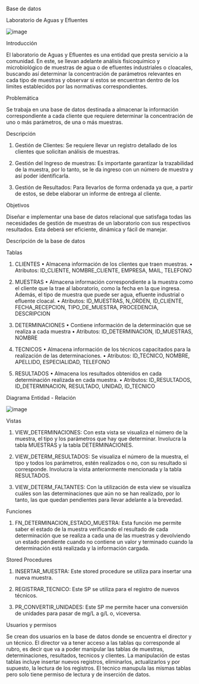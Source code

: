 Base de datos

 Laboratorio de Aguas y Efluentes
 
 ![image](https://github.com/user-attachments/assets/2c8e7a2f-ac3d-4fae-a3cc-0666b7dc1ba7)


Introducción

El laboratorio de Aguas y Efluentes es una entidad que presta servicio a la comunidad. En este, se llevan adelante análisis fisicoquímico y microbiológico de muestras de agua o de efluentes industriales o cloacales, buscando así determinar la concentración de parámetros relevantes en cada tipo de muestras y observar si estos se encuentran dentro de los limites establecidos por las normativas correspondientes.

Problemática

Se trabaja en una base de datos destinada a almacenar la información correspondiente a cada cliente que requiere determinar la concentración de uno o más parámetros, de una o más muestras. 

Descripción 

1.	Gestión de Clientes: Se requiere llevar un registro detallado de los clientes que solicitan análisis de muestras. 

2.	Gestión del Ingreso de muestras: Es importante garantizar la trazabilidad de la muestra, por lo tanto, se le da ingreso con un número de muestra y así poder identificarla.

3.	Gestión de Resultados: Para llevarlos de forma ordenada ya que, a partir de estos, se debe elaborar un informe de entrega al cliente.

Objetivos

Diseñar e implementar una base de datos relacional que satisfaga todas las necesidades de gestión de muestras de un laboratorio con sus respectivos resultados. Esta deberá ser eficiente, dinámica y fácil de manejar.

Descripción de la base de datos

Tablas

1.	CLIENTES
•	Almacena información de los clientes que traen muestras.
•	Atributos: ID_CLIENTE, NOMBRE_CLIENTE, EMPRESA, MAIL, TELEFONO 

2.	MUESTRAS
•	Almacena información correspondiente a la muestra como el cliente que la trae al laboratorio, como la fecha en la que ingresa. Además, el tipo de muestra que puede ser agua, efluente industrial o efluente cloacal.
•	Atributos: ID_MUESTRAS, N_ORDEN, ID_CLIENTE, FECHA_RECEPCION, TIPO_DE_MUESTRA, PROCEDENCIA, DESCRIPCION

3.	DETERMINACIONES
•	Contiene información de la determinación que se realiza a cada muestra
•	Atributos: ID_DETERMINACION, ID_MUESTRAS, NOMBRE

4.	TECNICOS
•	Almacena información de los técnicos capacitados para la realización de las determinaciones.
•	Atributos: ID_TECNICO, NOMBRE, APELLIDO, ESPECIALIDAD, TELEFONO

5.	RESULTADOS
•	Almacena los resultados obtenidos en cada determinación realizada en cada muestra.
•	Atributos: ID_RESULTADOS, ID_DETERMINACION, RESULTADO, UNIDAD, ID_TECNICO



Diagrama Entidad - Relación


![image](https://github.com/user-attachments/assets/e8cc0a10-86ba-42c3-adbc-a692b4dc5639)


Vistas

1.	VIEW_DETERMINACIONES: Con esta vista se visualiza el número de la muestra, el tipo y los parámetros que hay que determinar. Involucra la tabla MUESTRAS y la tabla DETERMINACIONES.
   
2.	VIEW_DETERM_RESULTADOS: Se visualiza el número de la muestra, el tipo y todos los parámetros, estén realizados o no, con su resultado si corresponde.  Involucra la vista anteriormente mencionada y la tabla RESULTADOS.
 
3.	VIEW_DETERM_FALTANTES: Con la utilización de esta view se visualiza cuáles son las determinaciones que aún no se han realizado, por lo tanto, las que quedan pendientes para llevar adelante a la brevedad.

Funciones

1.	FN_DETERMINACION_ESTADO_MUESTRA: Esta función me permite saber el estado de la muestra verificando el resultado de cada determinación que se realiza a cada una de las muestras y devolviendo un estado pendiente cuando no contiene un valor y terminado cuando la determinación está realizada y la información cargada.
   
Stored Procedures

1.	INSERTAR_MUESTRA: Este stored procedure se utiliza para insertar una nueva muestra.
   
2.	REGISTRAR_TECNICO: Este SP se utiliza para el registro de nuevos técnicos.
   
3.	PR_CONVERTIR_UNIDADES: Este SP me permite hacer una conversión de unidades para pasar de mg/L a g/L o, viceversa.

Usuarios y permisos

Se crean dos usuarios en la base de datos donde se encuentra el director y un técnico. 
El director va a tener acceso a las tablas qu corresponde al rubro, es decir que va a poder manipular las tablas de muestras, determinaciones, resultados, tecnicos y clientes. 
La manipulación de estas tablas incluye insertar nuevos registros, eliminarlos, actualizarlos y por supuesto, la lectura de los registros.
El tecnico manupula las mismas tablas pero solo tiene permiso de lectura y de inserción de datos.


